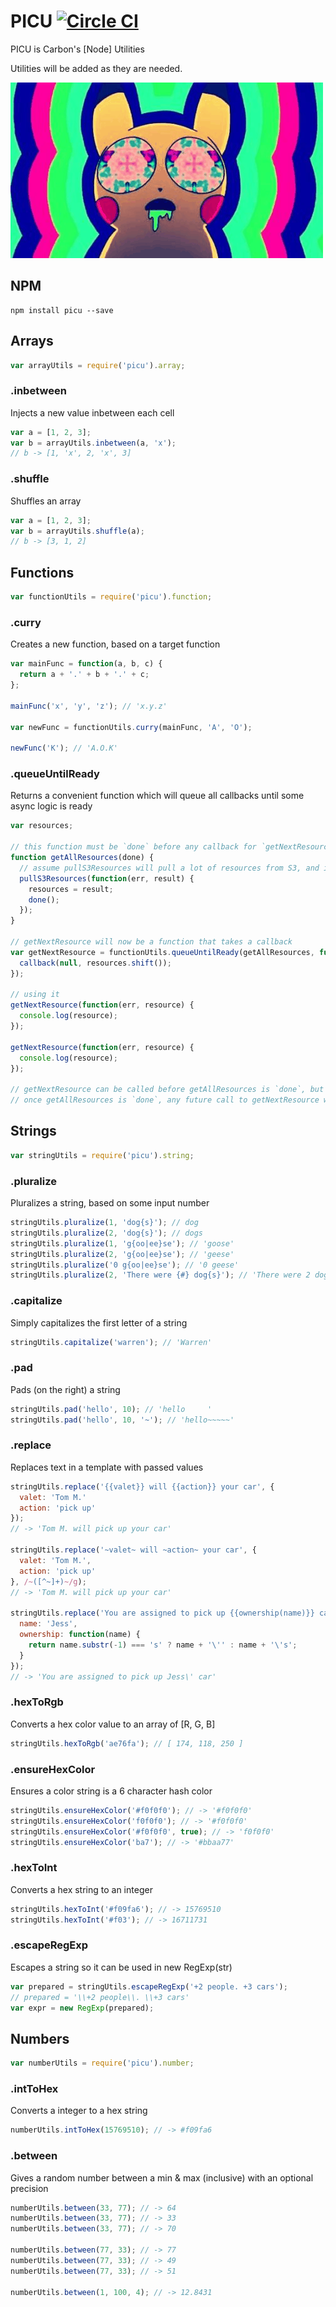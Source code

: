 # PICU [![Circle CI](https://circleci.com/gh/caarbon/picu.svg?style=svg)](https://circleci.com/gh/caarbon/picu)

PICU is Carbon's [Node] Utilities

Utilities will be added as they are needed.

![](./readme_images/picu.gif)

## NPM

```
npm install picu --save
```

## Arrays

```js
var arrayUtils = require('picu').array;
```

### .inbetween

Injects a new value inbetween each cell

```js
var a = [1, 2, 3];
var b = arrayUtils.inbetween(a, 'x');
// b -> [1, 'x', 2, 'x', 3]
```

### .shuffle

Shuffles an array

```js
var a = [1, 2, 3];
var b = arrayUtils.shuffle(a);
// b -> [3, 1, 2]
```

## Functions

```js
var functionUtils = require('picu').function;
```

### .curry

Creates a new function, based on a target function

```js
var mainFunc = function(a, b, c) {
  return a + '.' + b + '.' + c;
};

mainFunc('x', 'y', 'z'); // 'x.y.z'

var newFunc = functionUtils.curry(mainFunc, 'A', 'O');

newFunc('K'); // 'A.O.K'
```

### .queueUntilReady

Returns a convenient function which will queue all callbacks until some async logic is ready

```js
var resources;

// this function must be `done` before any callback for `getNextResource` will be fired
function getAllResources(done) {
  // assume pullS3Resources will pull a lot of resources from S3, and is therefore slow
  pullS3Resources(function(err, result) {
    resources = result;
    done();
  });
}

// getNextResource will now be a function that takes a callback
var getNextResource = functionUtils.queueUntilReady(getAllResources, function(callback) {
  callback(null, resources.shift());
});

// using it
getNextResource(function(err, resource) {
  console.log(resource);
});

getNextResource(function(err, resource) {
  console.log(resource);
});

// getNextResource can be called before getAllResources is `done`, but callbacks to getNextResource will be queued until getAllResources is `done`
// once getAllResources is `done`, any future call to getNextResource will fire immediately
```

## Strings

```js
var stringUtils = require('picu').string;
```

### .pluralize

Pluralizes a string, based on some input number

```js
stringUtils.pluralize(1, 'dog{s}'); // dog
stringUtils.pluralize(2, 'dog{s}'); // dogs
stringUtils.pluralize(1, 'g{oo|ee}se'); // 'goose'
stringUtils.pluralize(2, 'g{oo|ee}se'); // 'geese'
stringUtils.pluralize('0 g{oo|ee}se'); // '0 geese'
stringUtils.pluralize(2, 'There were {#} dog{s}'); // 'There were 2 dogs'
```

### .capitalize

Simply capitalizes the first letter of a string

```js
stringUtils.capitalize('warren'); // 'Warren'
```

### .pad

Pads (on the right) a string

```js
stringUtils.pad('hello', 10); // 'hello     '
stringUtils.pad('hello', 10, '~'); // 'hello~~~~~'
```

### .replace

Replaces text in a template with passed values

```js
stringUtils.replace('{{valet}} will {{action}} your car', {
  valet: 'Tom M.'
  action: 'pick up'
});
// -> 'Tom M. will pick up your car'

stringUtils.replace('~valet~ will ~action~ your car', {
  valet: 'Tom M.',
  action: 'pick up'
}, /~([^~]+)~/g);
// -> 'Tom M. will pick up your car'

stringUtils.replace('You are assigned to pick up {{ownership(name)}} car', {
  name: 'Jess',
  ownership: function(name) {
    return name.substr(-1) === 's' ? name + '\'' : name + '\'s';
  }
});
// -> 'You are assigned to pick up Jess\' car'
```

### .hexToRgb

Converts a hex color value to an array of [R, G, B]

```js
stringUtils.hexToRgb('ae76fa'); // [ 174, 118, 250 ]
```

### .ensureHexColor

Ensures a color string is a 6 character hash color

```js
stringUtils.ensureHexColor('#f0f0f0'); // -> '#f0f0f0'
stringUtils.ensureHexColor('f0f0f0'); // -> '#f0f0f0'
stringUtils.ensureHexColor('#f0f0f0', true); // -> 'f0f0f0'
stringUtils.ensureHexColor('ba7'); // -> '#bbaa77'
```

### .hexToInt

Converts a hex string to an integer

```js
stringUtils.hexToInt('#f09fa6'); // -> 15769510
stringUtils.hexToInt('#f03'); // -> 16711731
```

### .escapeRegExp

Escapes a string so it can be used in new RegExp(str)

```js
var prepared = stringUtils.escapeRegExp('+2 people. +3 cars');
// prepared = '\\+2 people\\. \\+3 cars'
var expr = new RegExp(prepared);
```

## Numbers

```js
var numberUtils = require('picu').number;
```

### .intToHex

Converts a integer to a hex string

```js
numberUtils.intToHex(15769510); // -> #f09fa6
```

### .between

Gives a random number between a min & max (inclusive) with an optional precision

```js
numberUtils.between(33, 77); // -> 64
numberUtils.between(33, 77); // -> 33
numberUtils.between(33, 77); // -> 70

numberUtils.between(77, 33); // -> 77
numberUtils.between(77, 33); // -> 49
numberUtils.between(77, 33); // -> 51

numberUtils.between(1, 100, 4); // -> 12.8431
```
